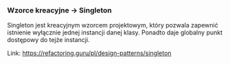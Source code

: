 ### Wzorce kreacyjne -> Singleton

Singleton jest kreacyjnym wzorcem projektowym, który pozwala zapewnić istnienie wyłącznie jednej instancji danej klasy. Ponadto daje globalny punkt dostępowy do tejże instancji.

Link: https://refactoring.guru/pl/design-patterns/singleton